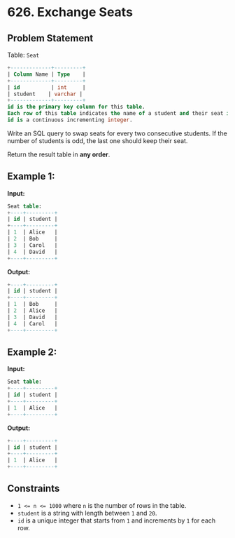 # 626. Exchange Seats

## Problem Statement

Table: `Seat`

```sql
+-------------+---------+
| Column Name | Type    |
+-------------+---------+
| id          | int     |
| student    | varchar |
+-------------+---------+
id is the primary key column for this table.
Each row of this table indicates the name of a student and their seat id.
id is a continuous incrementing integer.
```

Write an SQL query to swap seats for every two consecutive students. If the number of students is odd, the last one should keep their seat.

Return the result table in **any order**.

## Example 1:

**Input:**

```sql
Seat table:
+----+---------+
| id | student |
+----+---------+
| 1  | Alice   |
| 2  | Bob     |
| 3  | Carol   |
| 4  | David   |
+----+---------+
```

**Output:**

```sql
+----+---------+
| id | student |
+----+---------+
| 1  | Bob     |
| 2  | Alice   |
| 3  | David   |
| 4  | Carol   |
+----+---------+
```

## Example 2:

**Input:**

```sql
Seat table:
+----+---------+
| id | student |
+----+---------+
| 1  | Alice   |
+----+---------+
```

**Output:**

```sql
+----+---------+
| id | student |
+----+---------+
| 1  | Alice   |
+----+---------+
```

## Constraints

- `1 <= n <= 1000` where `n` is the number of rows in the table.
- `student` is a string with length between `1` and `20`.
- `id` is a unique integer that starts from `1` and increments by `1` for each row.
